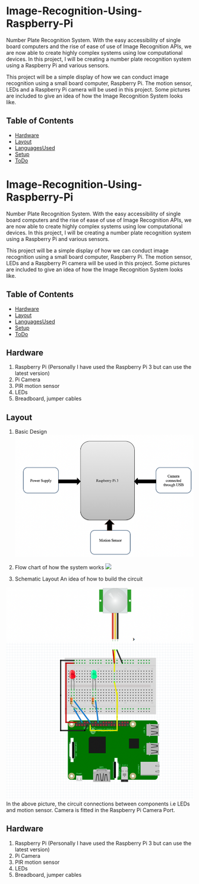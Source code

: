 # Image-Recognition-Using-Raspberry-Pi
Number Plate Recognition System. With the easy accessibility of single board computers and the rise of ease of use of Image Recognition APIs, we are now able to create highly complex systems using low computational devices. In this project, I will be creating a number plate recognition system using a Raspberry Pi and various sensors.

This project will be a simple display of how we can conduct image recognition using a small board computer, Raspberry Pi. The motion sensor, LEDs and a Raspberry Pi camera will be used in this project. Some pictures are included to give an idea of how the Image Recognition System looks like.

## Table of Contents
* [Hardware](#Hardware)
* [Layout](#Layout)
* [LanguagesUsed](#Languages)
* [Setup](#LocalSetup)
* [ToDo](#ToDo)
# Image-Recognition-Using-Raspberry-Pi
Number Plate Recognition System. With the easy accessibility of single board computers and the rise of ease of use of Image Recognition APIs, we are now able to create highly complex systems using low computational devices. In this project, I will be creating a number plate recognition system using a Raspberry Pi and various sensors.

This project will be a simple display of how we can conduct image recognition using a small board computer, Raspberry Pi. The motion sensor, LEDs and a Raspberry Pi camera will be used in this project. Some pictures are included to give an idea of how the Image Recognition System looks like.

## Table of Contents
* [Hardware](#Hardware)
* [Layout](#Layout)
* [LanguagesUsed](#Languages)
* [Setup](#LocalSetup)
* [ToDo](#ToDo)

## Hardware

1. Raspberry Pi (Personally I have used the Raspberry Pi 3 but can use the latest version)
2. Pi Camera
3. PIR motion sensor
4. LEDs
5. Breadboard, jumper cables

## Layout

1. Basic Design
![](images/pic1.png)
2. Flow chart of how the system works
![](images/flowchar.png)

3. Schematic Layout
An idea of how to build the circuit

![](images/layout.png)
In the above picture, the circuit connections between components i.e LEDs and motion sensor. Camera is fitted in the Raspberry Pi Camera Port.




## Hardware

1. Raspberry Pi (Personally I have used the Raspberry Pi 3 but can use the latest version)
2. Pi Camera
3. PIR motion sensor
4. LEDs
5. Breadboard, jumper cables



